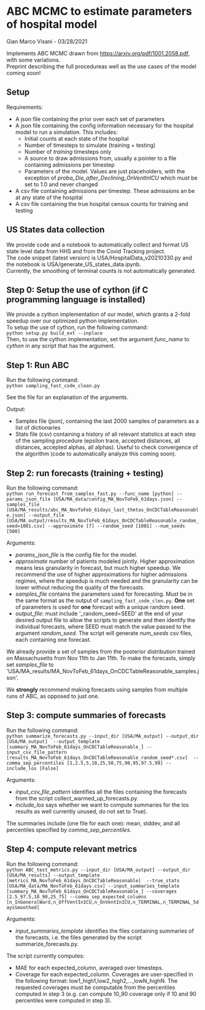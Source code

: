 # ABC MCMC to estimate parameters of hospital model
Gian Marco Visani - 03/28/2021

Implements ABC MCMC drawn from https://arxiv.org/pdf/1001.2058.pdf, with some variations.  
Preprint describing the full procedureas well as the use cases of the model coming soon!

## Setup

Requirements:  
- A json file containing the prior over each set of parameters  
- A json file containing the config information necessary for the hospital model to run a simulation. This includes:  
    - Initial counts at each state of the hospital  
    - Number of timesteps to simulate (training + testing)  
    - Number of *training* timesteps only  
    - A source to draw admissions from, usually a pointer to a file containing admissions per timestep  
    - Parameters of the model. Values are just placeholders, with the exception of *proba_Die_after_Declining_OnVentInICU* which must be set to 1.0 and never changed  
- A csv file containing admissions per timestep. These admissions an be at any state of the hospital  
- A csv file containing the true hospital census counts for training and testing

## US States data collection

We provide code and a notebook to automatically collect and format US state level data from HHS and from the Covid Tracking project.  
The code snippet (latest version) is USA/HospitalData_v20210330.py and the notebook is USA/generate_US_states_data.ipynb.  
Currently, the smoothing of terminal counts is not automatically generated.

## Step 0: Setup the use of cython (if C programming language is installed)

We provide a cython implementation of our model, which grants a 2-fold speedup over our optimized python implementation.  
To setup the use of cython, run the following command:  
    `python setup.py build_ext --inplace`  
Then, to use the cython implementation, set the argument *func_name* to *cython* in any script that has the argument.

## Step 1: Run ABC

Run the following command:  
    `python sampling_fast_code_clean.py`

See the file for an explanation of the arguments.

Output:  
- Samples file (json), containing the last 2000 samples of parameters as a list of dictionaries  
- Stats file (csv) containing a history of all relevant statistics at each step of the sampling procedure (epsilon trace, accepted distances, all distances, accepted alphas, all alphas). Useful to check convergence of the algorithm (code to automatically analyze this coming soon).
<!--     - The last 1000 forecasts on testing (in a single, easy to parse csv file), each generated by the last 1000 sampled sets of parameters. These forecasts are generated together with the training data, and thus they are'warmed-up', i.e. the patients present in the hospital at day zero of testing are assumed to have been there for some realistic nnumber of days already -->

<!-- ## Step 2: unpack warmed-up forecasts on testing into individual csv files

Run the following command:
    `python collect_warmed_up_forecasts.py --concat_file [results/abc_MA_last_forecasts.csv] --num_samples 100 --output_file [results_MA_index=0.csv]`

Note: must include '\_index=0' at the end of your desired filename to allow the scripts to generate and then identify the individual forecasts.

This step is only performed to make the input compatible with files summarize_forecasts.py and ABC_test_metrics.py. Alternatively, those two files can be changed to take as input the unpacked forecasts. -->

## Step 2: run forecasts (training + testing)

Run the following command:  
    `python run_forecast_from_samples_fast.py --func_name [python] --params_json_file [USA/MA_data/config_MA_NovToFeb_61days.json]
                                              --samples_file [USA/MA_results/abc_MA_NovToFeb_61days_last_thetas_OnCDCTableReasonable.json]
                                              --output_file [USA/MA_output/results_MA_NovToFeb_61days_OnCDCTableReasonable_random_seed=1001.csv]
                                              --approximate [7] --random_seed [1001] --num_seeds [500]`

Arguments:  
- *params_json_file* is the config file for the model.  
- *approximate* number of patients modeled jointly. Higher approximation means less granularity in forecast, but much higher speedup. We recommend the use of higher approximations for higher admissions regimes, where the speedup is much needed and the granularity can be lower without reducing the quality of the forecasts.  
- *samples_file* contains the parameters used for forecasting. Must be in the same format as the output of `sampling_fast_code_clen.py`. **One** set of parameters is used for **one** forecast with a unique random seed.  
- *output_file*: must include '\_random_seed=SEED' at the end of your desired output file to allow the scripts to generate and then identify the individual forecasts, where SEED must match the value passed to the argument *random_seed*. The script will generate *num_seeds* csv files, each containing one forecast.  

We already provide a set of samples from the posterior distribution trained on Massachusetts from Nov 11th to Jan 11th. To make the forecasts, simply set *samples_file* to 'USA/MA_results/MA_NovToFeb_61days_OnCDCTableReasonable_samples.json'.

We **strongly** recommend making forecasts using samples from multiple runs of ABC, as opposed to just one.

## Step 3: compute summaries of forecasts

Run the following command:  
    `python summarize_forecasts.py --input_dir [USA/MA_output] --output_dir [USA/MA_output] 
                                   --output_template [summary_MA_NovToFeb_61days_OnCDCTableReasonable_]
                                   --input_csv_file_pattern [results_MA_NovToFeb_61days_OnCDCTableReasonable_random_seed*.csv] 
                                   --comma_sep_percentiles [1,2.5,5,10,25,50,75,90,95,97.5,99] --include_los [False]`

Arguments:  
- *input_csv_file_pattern* identifies all the files containing the forecasts from the script collect_warmed_up_forecasts.py.  
- *include_los* says whether we want to compute summaries for the los results as well currently unused, do not set to True).

The summaries include (one file for each one): mean, stddev, and all percentiles specified by *comma_sep_percentiles*.

## Step 4: compute relevant metrics

Run the following command:  
    `python ABC_test_metrics.py --input_dir [USA/MA_output] --output_dir [USA/MA_results] --output_template [metrics_MA_NovToFeb_61days_OnCDCTableReasonable] 
                                --true_stats [USA/MA_data/MA_NovToFeb_61days.csv]
                                --input_summaries_template [summary_MA_NovToFeb_61days_OnCDCTableReasonable_] --coverages [2.5_97.5,10_90,25_75]
                                --comma_sep_expected_columns [n_InGeneralWard,n_OffVentInICU,n_OnVentInICU,n_TERMINAL,n_TERMINAL_5daysSmoothed]`

Arguments:  
- *input_summaries_template* identifies the files containing summaries of the forecasts, i.e. the files generated by the script summarize_forecasts.py.

The script currently computes:  
- MAE for each expected_column, averaged over timesteps.  
- Coverage for each expected_column. Coverages are user-specified in the following format: low1_high1,low2_high2,...,lowN_highN. The requested coverages must be computable from the percentiles computed in step 3 (e.g. can compute 10\_90 coverage only if 10 and 90 percentiles were computed in step 3).
